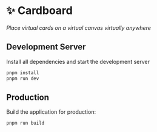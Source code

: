 # ✨ Cardboard

*Place virtual cards on a virtual canvas virtually anywhere*

## Development Server

Install all dependencies and start the development server

```bash
pnpm install
pnpm run dev
```

## Production

Build the application for production:

```bash
pnpm run build
```
